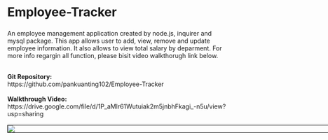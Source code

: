 # Employee-Tracker
###
An employee management application created by node.js, inquirer and mysql package. This app allows user to add, view, remove and update employee information. It also allows to view total salary by deparment. For more info regargin all function, please bisit video walkthorugh link below.

<br>
<b>Git Repository:</b>
<br>https://github.com/pankuanting102/Employee-Tracker
<br>
<br><b>Walkthrough Video:</b>
<br>https://drive.google.com/file/d/1P_aMlr61Wutuiak2m5jnbhFkagi_-n5u/view?usp=sharing

<br>
<br><div style="width: 90vw; margin: auto; border: 1px black solid">
<img src="https://github.com/pankuanting102/Employee-Tracker/blob/master/asset/12_employee_tracker_walkthrough.gif?raw=true">
</div>
